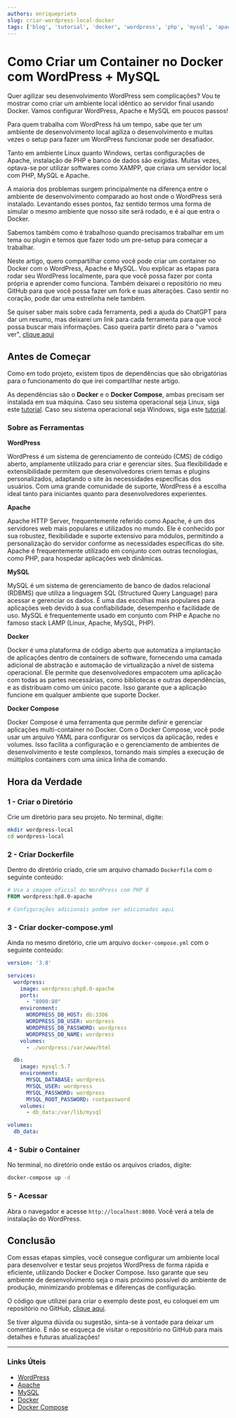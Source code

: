 ```yaml
---
authors: enriqueprieto
slug: criar-wordpress-local-docker
tags: ['blog', 'tutorial', 'docker', 'wordpress', 'php', 'mysql', 'apache', 'github']
---
```


# Como Criar um Container no Docker com WordPress + MySQL

Quer agilizar seu desenvolvimento WordPress sem complicações? Vou te mostrar como criar um ambiente local idêntico ao servidor final usando Docker. Vamos configurar WordPress, Apache e MySQL em poucos passos!

<!--truncate-->

Para quem trabalha com WordPress há um tempo, sabe que ter um ambiente de desenvolvimento local agiliza o desenvolvimento e muitas vezes o setup para fazer um WordPress funcionar pode ser desafiador.

Tanto em ambiente Linux quanto Windows, certas configurações de Apache, instalação de PHP e banco de dados são exigidas. Muitas vezes, optava-se por utilizar softwares como XAMPP, que criava um servidor local com PHP, MySQL e Apache.

A maioria dos problemas surgem principalmente na diferença entre o ambiente de desenvolvimento comparado ao host onde o WordPress será instalado. Levantando esses pontos, faz sentido termos uma forma de simular o mesmo ambiente que nosso site será rodado, e é aí que entra o Docker.

Sabemos também como é trabalhoso quando precisamos trabalhar em um tema ou plugin e temos que fazer todo um pre-setup para começar a trabalhar.

Neste artigo, quero compartilhar como você pode criar um container no Docker com o WordPress, Apache e MySQL. Vou explicar as etapas para rodar seu WordPress localmente, para que você possa fazer por conta própria e aprender como funciona. Também deixarei o repositório no meu GitHub para que você possa fazer um fork e suas alterações. Caso sentir no coração, pode dar uma estrelinha nele também.

Se quiser saber mais sobre cada ferramenta, pedi a ajuda do ChatGPT para dar um resumo, mas deixarei um link para cada ferramenta para que você possa buscar mais informações. Caso queira partir direto para o "vamos ver", [clique aqui](#hora-da-verdade)

## Antes de Começar

Como em todo projeto, existem tipos de dependências que são obrigatórias para o funcionamento do que irei compartilhar neste artigo.

As dependências são o **Docker** e o **Docker Compose**, ambas precisam ser instalada em sua máquina. Caso seu sistema operacional seja Linux, siga este [tutorial](https://www.digitalocean.com/community/tutorials/how-to-install-and-use-docker-compose-on-ubuntu-20-04-pt). Caso seu sistema operacional seja Windows, siga este [tutorial](https://simplescloud.io/como-instalar-ou-atualizar-o-docker-e-o-docker-compose).

### Sobre as Ferramentas

**WordPress**

WordPress é um sistema de gerenciamento de conteúdo (CMS) de código aberto, amplamente utilizado para criar e gerenciar sites. Sua flexibilidade e extensibilidade permitem que desenvolvedores criem temas e plugins personalizados, adaptando o site às necessidades específicas dos usuários. Com uma grande comunidade de suporte, WordPress é a escolha ideal tanto para iniciantes quanto para desenvolvedores experientes.

**Apache** 

Apache HTTP Server, frequentemente referido como Apache, é um dos servidores web mais populares e utilizados no mundo. Ele é conhecido por sua robustez, flexibilidade e suporte extensivo para módulos, permitindo a personalização do servidor conforme as necessidades específicas do site. Apache é frequentemente utilizado em conjunto com outras tecnologias, como PHP, para hospedar aplicações web dinâmicas.

**MySQL** 

MySQL é um sistema de gerenciamento de banco de dados relacional (RDBMS) que utiliza a linguagem SQL (Structured Query Language) para acessar e gerenciar os dados. É uma das escolhas mais populares para aplicações web devido à sua confiabilidade, desempenho e facilidade de uso. MySQL é frequentemente usado em conjunto com PHP e Apache no famoso stack LAMP (Linux, Apache, MySQL, PHP).

**Docker**

Docker é uma plataforma de código aberto que automatiza a implantação de aplicações dentro de containers de software, fornecendo uma camada adicional de abstração e automação de virtualização a nível de sistema operacional. Ele permite que desenvolvedores empacotem uma aplicação com todas as partes necessárias, como bibliotecas e outras dependências, e as distribuam como um único pacote. Isso garante que a aplicação funcione em qualquer ambiente que suporte Docker.

**Docker Compose** 

Docker Compose é uma ferramenta que permite definir e gerenciar aplicações multi-container no Docker. Com o Docker Compose, você pode usar um arquivo YAML para configurar os serviços da aplicação, redes e volumes. Isso facilita a configuração e o gerenciamento de ambientes de desenvolvimento e teste complexos, tornando mais simples a execução de múltiplos containers com uma única linha de comando.

## Hora da Verdade

### 1 - Criar o Diretório

Crie um diretório para seu projeto. No terminal, digite:

```sh
mkdir wordpress-local
cd wordpress-local
```

### 2 - Criar Dockerfile

Dentro do diretório criado, crie um arquivo chamado `Dockerfile` com o seguinte conteúdo:

```Dockerfile
# Usa a imagem oficial do WordPress com PHP 8
FROM wordpress:hp8.0-apache

# Configurações adicionais podem ser adicionadas aqui

```

### 3 - Criar docker-compose.yml

Ainda no mesmo diretório, crie um arquivo `docker-compose.yml` com o seguinte conteúdo:

```yaml
version: '3.8'

services:
  wordpress:
    image: wordpress:php8.0-apache
    ports:
      - "8000:80"
    environment:
      WORDPRESS_DB_HOST: db:3306
      WORDPRESS_DB_USER: wordpress
      WORDPRESS_DB_PASSWORD: wordpress
      WORDPRESS_DB_NAME: wordpress
    volumes:
      - ./wordpress:/var/www/html

  db:
    image: mysql:5.7
    environment:
      MYSQL_DATABASE: wordpress
      MYSQL_USER: wordpress
      MYSQL_PASSWORD: wordpress
      MYSQL_ROOT_PASSWORD: rootpassword
    volumes:
      - db_data:/var/lib/mysql

volumes:
  db_data:
```

### 4 - Subir o Container

No terminal, no diretório onde estão os arquivos criados, digite:

```sh
docker-compose up -d
```

### 5 - Acessar

Abra o navegador e acesse `http://localhost:8080`. Você verá a tela de instalação do WordPress.

## Conclusão

Com essas etapas simples, você consegue configurar um ambiente local para desenvolver e testar seus projetos WordPress de forma rápida e eficiente, utilizando Docker e Docker Compose. Isso garante que seu ambiente de desenvolvimento seja o mais próximo possível do ambiente de produção, minimizando problemas e diferenças de configuração.

O código que utilizei para criar o exemplo deste post, eu coloquei em um repositório no GitHub, [clique aqui](https://github.com/enriqueprieto/wordpress-local).

Se tiver alguma dúvida ou sugestão, sinta-se à vontade para deixar um comentário. E não se esqueça de visitar o repositório no GitHub para mais detalhes e futuras atualizações!

---

### Links Úteis

- [WordPress](https://wordpress.org)
- [Apache](https://httpd.apache.org)
- [MySQL](https://www.mysql.com)
- [Docker](https://www.docker.com)
- [Docker Compose](https://docs.docker.com/compose/)
